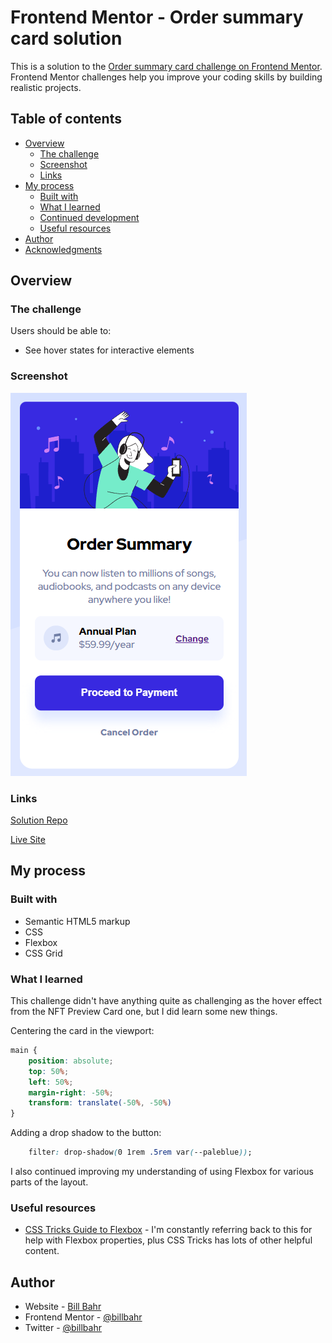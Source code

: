 # Frontend Mentor - Order summary card solution

This is a solution to the [Order summary card challenge on Frontend Mentor](https://www.frontendmentor.io/challenges/order-summary-component-QlPmajDUj). Frontend Mentor challenges help you improve your coding skills by building realistic projects. 

## Table of contents

- [Overview](#overview)
  - [The challenge](#the-challenge)
  - [Screenshot](#screenshot)
  - [Links](#links)
- [My process](#my-process)
  - [Built with](#built-with)
  - [What I learned](#what-i-learned)
  - [Continued development](#continued-development)
  - [Useful resources](#useful-resources)
- [Author](#author)
- [Acknowledgments](#acknowledgments)


## Overview

### The challenge

Users should be able to:

- See hover states for interactive elements

### Screenshot

![Solution Screenshot](images/screenshot.png)


### Links

[Solution Repo](https://github.com/billbahr/order-summary-component)

[Live Site](https://billbahr.github.io/order-summary-component)

## My process

### Built with

- Semantic HTML5 markup
- CSS
- Flexbox
- CSS Grid

### What I learned

This challenge didn't have anything quite as challenging as the hover effect from the NFT Preview Card one, but I did learn some new things.

Centering the card in the viewport:
```css
main {
    position: absolute;
    top: 50%;
    left: 50%;
    margin-right: -50%;
    transform: translate(-50%, -50%)
}
```
Adding a drop shadow to the button:
```css
    filter: drop-shadow(0 1rem .5rem var(--paleblue));
```

I also continued improving my understanding of using Flexbox for various parts of the layout.

### Useful resources

- [CSS Tricks Guide to Flexbox](https://css-tricks.com/snippets/css/a-guide-to-flexbox/) - I'm constantly referring back to this for help with Flexbox properties, plus CSS Tricks has lots of other helpful content.

## Author

- Website - [Bill Bahr](https://www.your-site.com)
- Frontend Mentor - [@billbahr](https://www.frontendmentor.io/profile/billbahr)
- Twitter - [@billbahr](https://www.twitter.com/billbahr)
